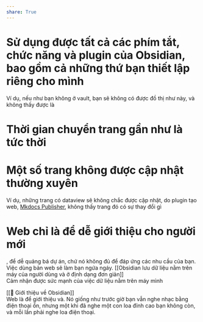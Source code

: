 ```yaml
---  
share: True  
---  
```

# Sử dụng được tất cả các phím tắt, chức năng và plugin của Obsidian, bao gồm cả những thứ bạn thiết lập riêng cho mình  
Ví dụ, nếu như bạn không ở vault, bạn sẽ không có được đồ thị như này, và không thấy được là    
    
# Thời gian chuyển trang gần như là tức thời  
# Một số trang không được cập nhật thường xuyên   
Ví dụ, những trang có dataview sẽ không chắc được cập nhật, do plugin tạo web, [Mkdocs Publisher](https://obsidian-publisher.netlify.app/github%20publisher/commands/#upload "Commands - Obsidian Mkdocs Publisher"), không thấy trang đó có sự thay đổi gì  
  
# Web chỉ là để dễ giới thiệu cho người mới  
, để dễ quảng bá dự án, chứ nó không đủ để đáp ứng các nhu cầu của bạn. Việc dùng bản web sẽ làm bạn ngứa ngáy. [[Obsidian lưu dữ liệu nằm trên máy của người dùng và ở định dạng đơn giản]]  
Cảm nhận được sức mạnh của việc dữ liệu nằm trên máy mình  
  
[[💎 Giới thiệu về Obsidian]]  
Web là để giới thiệu và. Nó giống như trước giờ bạn vẫn nghe nhạc bằng điện thoại ổn, nhưng một khi đã nghe một con loa đỉnh cao bạn không còn, và mỗi lần phải nghe loa điện thoại.  